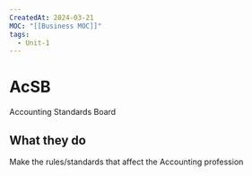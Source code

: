 ```yaml
---
CreatedAt: 2024-03-21
MOC: "[[Business MOC]]"
tags:
  - Unit-1
---
```

# AcSB
Accounting Standards Board

## What they do
Make the rules/standards that affect the Accounting profession